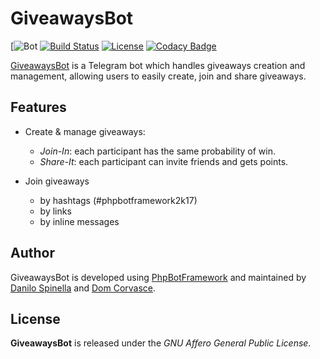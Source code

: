 # GiveawaysBot
[![Bot](https://img.shields.io/badge/Telegram-@Giveaways_Bot-0088cc.svg?style=flat)
[![Build Status](https://travis-ci.org/DanySpin97/GiveawaysBot.svg?branch=master)](https://travis-ci.org/DanySpin97/GiveawaysBot)
[![License](https://img.shields.io/badge/license-GNU_AGPLv3-blue.svg?style=plastic)]()
[![Codacy Badge](https://api.codacy.com/project/badge/Grade/530a9bc5044343378976e847687bf33c)](https://www.codacy.com/app/danyspin97/GiveawaysBot?utm_source=github.com&amp;utm_medium=referral&amp;utm_content=DanySpin97/GiveawaysBot&amp;utm_campaign=Badge_Grade)

[GiveawaysBot](https://telegram.me/Giveaways_Bot) is a Telegram bot which handles giveaways creation and management,
allowing users to easily create, join and share giveaways.

## Features

- Create & manage giveaways:
  - _Join-In_: each participant has the same probability of win.
  - _Share-It_: each participant can invite friends and gets points.

- Join giveaways
  - by hashtags (#phpbotframework2k17)
  - by links
  - by inline messages

## Author

GiveawaysBot is developed using [PhpBotFramework](https://github.com/DanySpin97/PhpBotFramework)
and maintained by [Danilo Spinella](https://github.com/DanySpin97) and [Dom Corvasce](https://github.com/domcorvasce).

## License

**GiveawaysBot** is released under the _GNU Affero General Public License_.
